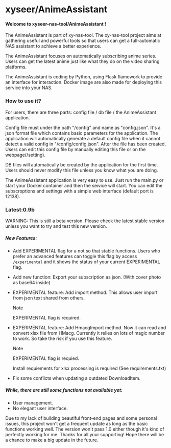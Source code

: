 # xyseer/AnimeAssistant

#### Welcome to xyseer-nas-tool/AnimeAssistant !

The AnimeAssistant is part of xy-nas-tool. The xy-nas-tool project aims at gathering useful and powerful tools so that users can get a full-automatic NAS assistant to achieve a better experience.

The AnimeAssistant focuses on automatically subscribing anime series. Users can get the latest anime just like what they do on the video sharing platforms. 

The AnimeAssistant is coding by Python, using Flask flamework to provide an interface for interaction. Docker image are also made for deploying this service into your NAS.

### How to use it?

For users, there are three parts: config file / db file / the AnimeAssistant application.

Config file must under the path "/config" and name as "config.json". It's a json format file which contains basic parameters for the application. The application will automatically generate a default config file when it cannot detect a valid config in "/config/config.json". After the file has been created. Users can edit this config file by manually editing this file or on the webpage(/setting).

DB files will automatically be created by the application for the first time. Users should never modify this file unless you know what you are doing. 

The AnimeAssistant application is very easy to use. Just run the main.py or start your Docker container and then the seivice will start. You can edit the subscroptions and settings with a simple web interface (default port is 12138).



### Latest:0.9b

WARNING: This is still a beta version. Please check the latest stable version unless you want to try and test this new version.

##### New Features:

+ Add EXPERIMENTAL flag for a not so that stable functions. Users who prefer an advanced features can toggle this flag by access `/experimental` and it shows the status of your current EXPERIMENTAL flag.

+ Add new function: Export your subscription as json. (With cover photo as base64 inside)

+ EXPERIMENTAL feature: Add import method. This allows user import from json text shared from others. 

  > [!NOTE]
  >
  > EXPERIMENTAL flag is required.

+ EXPERIMENTAL feature: Add HmacgImport method. Now it can read and convert xlsx file from HMacg. Currently it relies on lots of magic number to work. So take the risk if you use this feature. 

  > [!NOTE]
  >
  > EXPERIMENTAL flag is requied.
  >
  > Install requiements for xlsx processing is required (See requirements.txt)

- Fix some conflicts when updating a outdated DownloadItem.

##### While, there are still some functions not available yet:

+ User management.
+ No elegant user interface.

Due to my lack of building beautiful front-end pages and some personal issues, this project won't get a frequent update as long as the basic functions working well. The version won't pass 1.0 either though it's kind of perfectly working for me.
Thanks for all your supporting! Hope there will be a chance to make a big update in the future.
